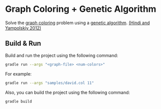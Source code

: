 # Graph Coloring + Genetic Algorithm

Solve the [graph coloring](https://en.wikipedia.org/wiki/Graph_coloring) problem using a [genetic algorithm](https://en.wikipedia.org/wiki/Genetic_algorithm). [(Hindi and Yampolskiy 2012)](http://ceur-ws.org/Vol-841/submission_10.pdf)

## Build & Run

Build and run the project using the following command:

```bash
gradle run --args "<graph-file> <num-colors>"
```

For example:

```bash
gradle run --args "samples/david.col 11"
```

Also, you can build the project using the following command:

```bash
gradle build
```
